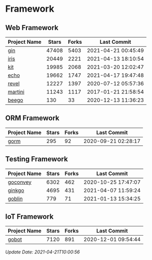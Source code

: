 # Framework

## Web Framework
| Project Name | Stars | Forks | Last Commit |
| ------------ | ----- | ----- | ----------- |
| [gin](https://github.com/gin-gonic/gin) | 47408 | 5403 | 2021-04-21 00:45:49 |
| [iris](https://github.com/kataras/iris) | 20449 | 2221 | 2021-04-13 18:10:54 |
| [kit](https://github.com/go-kit/kit) | 19985 | 2068 | 2021-03-20 12:02:47 |
| [echo](https://github.com/labstack/echo) | 19662 | 1747 | 2021-04-17 19:47:48 |
| [revel](https://github.com/revel/revel) | 12227 | 1397 | 2020-07-12 05:57:36 |
| [martini](https://github.com/go-martini/martini) | 11243 | 1117 | 2017-01-21 21:58:54 |
| [beego](https://github.com/astaxie/beego) | 130 | 33 | 2020-12-13 11:36:23 |

## ORM Framework
| Project Name | Stars | Forks | Last Commit |
| ------------ | ----- | ----- | ----------- |
| [gorm](https://github.com/jinzhu/gorm) | 295 | 92 | 2020-09-21 02:28:17 |

## Testing Framework
| Project Name | Stars | Forks | Last Commit |
| ------------ | ----- | ----- | ----------- |
| [goconvey](https://github.com/smartystreets/goconvey) | 6302 | 462 | 2020-10-25 17:47:07 |
| [ginkgo](https://github.com/onsi/ginkgo) | 4695 | 431 | 2021-04-07 11:59:24 |
| [goblin](https://github.com/franela/goblin) | 779 | 71 | 2021-01-13 15:34:25 |

## IoT Framework
| Project Name | Stars | Forks | Last Commit |
| ------------ | ----- | ----- | ----------- |
| [gobot](https://github.com/hybridgroup/gobot) | 7120 | 891 | 2020-12-01 09:54:44 |

*Update Date: 2021-04-21T10:00:56*